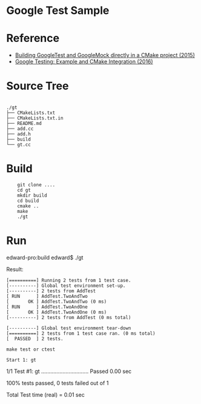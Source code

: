 # Google Test Sample

# Reference

* [Building GoogleTest and GoogleMock directly in a CMake project (2015)](https://crascit.com/2015/07/25/cmake-gtest/)
* [Google Testing: Example and CMake Integration (2016)](https://www.slothparadise.com/google-testing-example-and-cmake-integration/)

# Source Tree

```

./gt
├── CMakeLists.txt
├── CMakeLists.txt.in
├── README.md
├── add.cc
├── add.h
├── build
└── gt.cc
```

# Build

```
    git clone .... 
    cd gt    
    mkdir build
    cd build
    cmake ..
    make
    ./gt
```

# Run

edward-pro:build edward$ ./gt

Result:
```
[==========] Running 2 tests from 1 test case.
[----------] Global test environment set-up.
[----------] 2 tests from AddTest
[ RUN      ] AddTest.TwoAndTwo
[       OK ] AddTest.TwoAndTwo (0 ms)
[ RUN      ] AddTest.TwoAndOne
[       OK ] AddTest.TwoAndOne (0 ms)
[----------] 2 tests from AddTest (0 ms total)

[----------] Global test environment tear-down
[==========] 2 tests from 1 test case ran. (0 ms total)
[  PASSED  ] 2 tests.

make test or ctest
```
    Start 1: gt
1/1 Test #1: gt ...............................   Passed    0.00 sec

100% tests passed, 0 tests failed out of 1

Total Test time (real) =   0.01 sec
```

